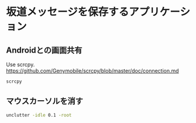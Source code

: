 # 坂道メッセージを保存するアプリケーション

## Androidとの画面共有
Use scrcpy.
https://github.com/Genymobile/scrcpy/blob/master/doc/connection.md
```sh
scrcpy
```

## マウスカーソルを消す
```sh
unclutter -idle 0.1 -root
```
